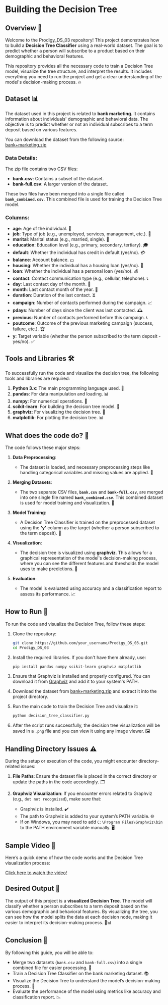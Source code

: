 # Building the Decision Tree

## Overview 📝

Welcome to the Prodigy_DS_03 repository! This project demonstrates how to build a **Decision Tree Classifier** using a real-world dataset. The goal is to predict whether a person will subscribe to a product based on their demographic and behavioral features.

This repository provides all the necessary code to train a Decision Tree model, visualize the tree structure, and interpret the results. It includes everything you need to run the project and get a clear understanding of the model's decision-making process. 🔥

## Dataset 📊

The dataset used in this project is related to **bank marketing**. It contains information about individuals' demographic and behavioral data. The objective is to predict whether or not an individual subscribes to a term deposit based on various features.

You can download the dataset from the following source: [bank+marketing.zip](https://github.com/user-attachments/files/18169284/bank%2Bmarketing.zip)

### Data Details:

The zip file contains two CSV files:
- **bank.csv**: Contains a subset of the dataset.
- **bank-full.csv**: A larger version of the dataset.

These two files have been merged into a single file called **`bank_combined.csv`**. This combined file is used for training the Decision Tree model.

### Columns:
- **age**: Age of the individual. 🎂
- **job**: Type of job (e.g., unemployed, services, management, etc.). 💼
- **marital**: Marital status (e.g., married, single). 💍
- **education**: Education level (e.g., primary, secondary, tertiary). 🎓
- **default**: Whether the individual has credit in default (yes/no). 💳
- **balance**: Account balance. 💵
- **housing**: Whether the individual has a housing loan (yes/no). 🏡
- **loan**: Whether the individual has a personal loan (yes/no). 💰
- **contact**: Contact communication type (e.g., cellular, telephone). 📞
- **day**: Last contact day of the month. 📅
- **month**: Last contact month of the year. 📆
- **duration**: Duration of the last contact. ⏳
- **campaign**: Number of contacts performed during the campaign. 📈
- **pdays**: Number of days since the client was last contacted. 🕰️
- **previous**: Number of contacts performed before this campaign. 📞
- **poutcome**: Outcome of the previous marketing campaign (success, failure, etc.). 🏆
- **y**: Target variable (whether the person subscribed to the term deposit - yes/no). ✅

## Tools and Libraries 🛠️

To successfully run the code and visualize the decision tree, the following tools and libraries are required:

1. **Python 3.x**: The main programming language used. 🐍
2. **pandas**: For data manipulation and loading. 📊
3. **numpy**: For numerical operations. 🔢
4. **scikit-learn**: For building the decision tree model. 🧠
5. **graphviz**: For visualizing the decision tree. 🌳
6. **matplotlib**: For plotting the decision tree. 📊

## What does the code do? 🤖

The code follows these major steps:

1. **Data Preprocessing**:
   - The dataset is loaded, and necessary preprocessing steps like handling categorical variables and missing values are applied. 🔧
   
2. **Merging Datasets**:
   - The two separate CSV files, **`bank.csv`** and **`bank-full.csv`**, are merged into one single file named **`bank_combined.csv`**. This combined dataset is used for model training and visualization. 🔗

3. **Model Training**:
   - A Decision Tree Classifier is trained on the preprocessed dataset using the **'y'** column as the target (whether a person subscribed to the term deposit). 🌳

4. **Visualization**:
   - The decision tree is visualized using **graphviz**. This allows for a graphical representation of the model's decision-making process, where you can see the different features and thresholds the model uses to make predictions. 🌱

5. **Evaluation**:
   - The model is evaluated using accuracy and a classification report to assess its performance. 📈

## How to Run 🚀

To run the code and visualize the Decision Tree, follow these steps:

1. Clone the repository:

    ```bash
    git clone https://github.com/your_username/Prodigy_DS_03.git
    cd Prodigy_DS_03
    ```

2. Install the required libraries. If you don't have them already, use:

    ```bash
    pip install pandas numpy scikit-learn graphviz matplotlib
    ```

3. Ensure that Graphviz is installed and properly configured. You can download it from [Graphviz](https://graphviz.gitlab.io/download/) and add it to your system's PATH.

4. Download the dataset from [bank+marketing.zip](https://github.com/user-attachments/files/18169284/bank%2Bmarketing.zip) and extract it into the project directory.

5. Run the main code to train the Decision Tree and visualize it:

    ```bash
    python decision_tree_classifier.py
    ```

6. After the script runs successfully, the decision tree visualization will be saved in a `.png` file and you can view it using any image viewer. 🖼️

## Handling Directory Issues ⚠️

During the setup or execution of the code, you might encounter directory-related issues:

1. **File Paths**: Ensure the dataset file is placed in the correct directory or update the paths in the code accordingly. 🗂️

2. **Graphviz Visualization**: If you encounter errors related to Graphviz (e.g., `dot not recognized`), make sure that:
   - Graphviz is installed. ✔️
   - The path to Graphviz is added to your system’s PATH variable. 🌐
   - If on Windows, you may need to add `C:\Program Files\Graphviz\bin` to the PATH environment variable manually. 🖥️
## Sample Video 🎥

Here’s a quick demo of how the code works and the Decision Tree visualization process:

[Click here to watch the video!](https://github.com/user-attachments/assets/4bbbea8e-3921-4c51-96b6-ec3db6071658)

## Desired Output 🎯

The output of this project is a **visualized Decision Tree**. The model will classify whether a person subscribes to a term deposit based on the various demographic and behavioral features. By visualizing the tree, you can see how the model splits the data at each decision node, making it easier to interpret its decision-making process. 🌳📊

## Conclusion 🎉

By following this guide, you will be able to:
- Merge two datasets (`bank.csv` and `bank-full.csv`) into a single combined file for easier processing. 🔗
- Train a Decision Tree Classifier on the bank marketing dataset. 📚
- Visualize the Decision Tree to understand the model’s decision-making process. 🌿
- Evaluate the performance of the model using metrics like accuracy and classification report. 📉
